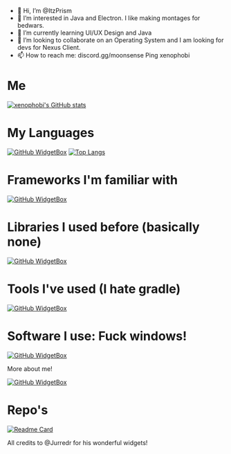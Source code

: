- 👋 Hi, I’m @ItzPrism
- 👀 I’m interested in Java and Electron. I like making montages for bedwars.
- 🌱 I’m currently learning UI/UX Design and Java
- 💞️ I’m looking to collaborate on an Operating System and I am looking for devs for Nexus Client.
- 📫 How to reach me: discord.gg/moonsense Ping xenophobi

# Me

[![xenophobi's GitHub stats](https://github-readme-stats.vercel.app/api?username=itzprism&theme=dark)](https://github.com/anuraghazra/github-readme-stats)

# My Languages

[![GitHub WidgetBox](https://github-widgetbox.vercel.app/api/skills?languages=java,html,css,csharp,kotlin,bash,json,yaml,haskell,powershell,visualbasic,arm,groovy&includeNames=true&theme=rgb)](https://github.com/Jurredr/github-widgetbox)
[![Top Langs](https://github-readme-stats.vercel.app/api/top-langs/?username=itzprism&theme=dark)](https://github.com/anuraghazra/github-readme-stats)

# Frameworks I'm familiar with

[![GitHub WidgetBox](https://github-widgetbox.vercel.app/api/skills?frameworks=react,next,electron,svelte,angular,dotnetcore,dotnet&includeNames=true&theme=rgb)](https://github.com/Jurredr/github-widgetbox)

# Libraries I used before (basically none)

[![GitHub WidgetBox](https://github-widgetbox.vercel.app/api/skills?libraries=jquery&includeNames=true&theme=rgb)](https://github.com/Jurredr/github-widgetbox)

# Tools I've used (I hate gradle)

[![GitHub WidgetBox](https://github-widgetbox.vercel.app/api/skills?tools=git,docker,npm,yarn,webpack,firebase,mongodb,vercel,nodejs,heroku,apache,nginx,gradle&includeNames=true&theme=rgb)](https://github.com/Jurredr/github-widgetbox)

# Software I use: Fuck windows!

[![GitHub WidgetBox](https://github-widgetbox.vercel.app/api/skills?software=linux,vscode&theme=rgb)](https://github.com/Jurredr/github-widgetbox&includeNames=true)

More about me!

[![GitHub WidgetBox](https://github-widgetbox.vercel.app/api/profile?username=ItzPrism&data=followers,repositories,stars,commits&theme=rgb)](https://github.com/Jurredr/github-widgetbox)

# Repo's

[![Readme Card](https://github-readme-stats.vercel.app/api/pin/?username=Moonsense-Client&repo=.github&theme=dark)](https://github.com/anuraghazra/github-readme-stats)

All credits to @Jurredr for his wonderful widgets!
<!---
ItzPrism/ItzPrism is a ✨ special ✨ repository because its `README.md` (this file) appears on your GitHub profile.
You can click the Preview link to take a look at your changes.
--->
